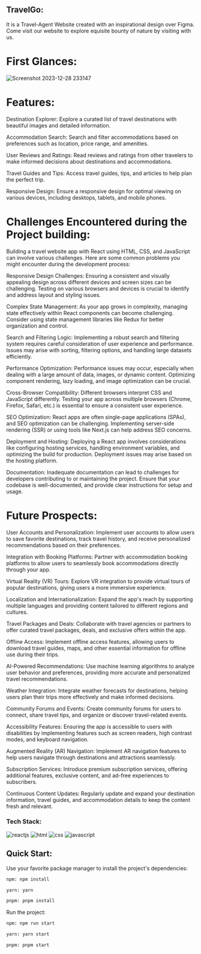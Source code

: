 

## TravelGo:
It is a Travel-Agent Website created with an inspirational design over Figma. Come visit our website to explore equisite bounty of nature by visiting with us.

# First Glances:
![Screenshot 2023-12-28 233147](https://github.com/Alphawolf-hue/TravelGO/assets/133038237/4ce22222-6212-40bc-9a6f-82f5bbf16df1)
# Features:
Destination Explorer:
Explore a curated list of travel destinations with beautiful images and detailed information.

Accommodation Search:
Search and filter accommodations based on preferences such as location, price range, and amenities.

User Reviews and Ratings:
Read reviews and ratings from other travelers to make informed decisions about destinations and accommodations.

Travel Guides and Tips:
Access travel guides, tips, and articles to help plan the perfect trip.

Responsive Design:
Ensure a responsive design for optimal viewing on various devices, including desktops, tablets, and mobile phones.

# Challenges Encountered during the Project building:
Building a travel website app with React using HTML, CSS, and JavaScript can involve various challenges. Here are some common problems you might encounter during the development process:

Responsive Design Challenges:
Ensuring a consistent and visually appealing design across different devices and screen sizes can be challenging. Testing on various browsers and devices is crucial to identify and address layout and styling issues.

Complex State Management:
As your app grows in complexity, managing state effectively within React components can become challenging. Consider using state management libraries like Redux for better organization and control.

Search and Filtering Logic:
Implementing a robust search and filtering system requires careful consideration of user experience and performance. Issues may arise with sorting, filtering options, and handling large datasets efficiently.

Performance Optimization:
Performance issues may occur, especially when dealing with a large amount of data, images, or dynamic content. Optimizing component rendering, lazy loading, and image optimization can be crucial.

Cross-Browser Compatibility:
Different browsers interpret CSS and JavaScript differently. Testing your app across multiple browsers (Chrome, Firefox, Safari, etc.) is essential to ensure a consistent user experience.

SEO Optimization:
React apps are often single-page applications (SPAs), and SEO optimization can be challenging. Implementing server-side rendering (SSR) or using tools like Next.js can help address SEO concerns.

Deployment and Hosting:
Deploying a React app involves considerations like configuring hosting services, handling environment variables, and optimizing the build for production. Deployment issues may arise based on the hosting platform.

Documentation:
Inadequate documentation can lead to challenges for developers contributing to or maintaining the project. Ensure that your codebase is well-documented, and provide clear instructions for setup and usage.

# Future Prospects:
User Accounts and Personalization:
Implement user accounts to allow users to save favorite destinations, track travel history, and receive personalized recommendations based on their preferences.

Integration with Booking Platforms:
Partner with accommodation booking platforms to allow users to seamlessly book accommodations directly through your app.

Virtual Reality (VR) Tours:
Explore VR integration to provide virtual tours of popular destinations, giving users a more immersive experience.

Localization and Internationalization:
Expand the app's reach by supporting multiple languages and providing content tailored to different regions and cultures.

Travel Packages and Deals:
Collaborate with travel agencies or partners to offer curated travel packages, deals, and exclusive offers within the app.

Offline Access:
Implement offline access features, allowing users to download travel guides, maps, and other essential information for offline use during their trips.

AI-Powered Recommendations:
Use machine learning algorithms to analyze user behavior and preferences, providing more accurate and personalized travel recommendations.

Weather Integration:
Integrate weather forecasts for destinations, helping users plan their trips more effectively and make informed decisions.

Community Forums and Events:
Create community forums for users to connect, share travel tips, and organize or discover travel-related events.

Accessibility Features:
Ensuring the app is accessible to users with disabilities by implementing features such as screen readers, high contrast modes, and keyboard navigation.

Augmented Reality (AR) Navigation:
Implement AR navigation features to help users navigate through destinations and attractions seamlessly.

Subscription Services:
Introduce premium subscription services, offering additional features, exclusive content, and ad-free experiences to subscribers.

Continuous Content Updates:
Regularly update and expand your destination information, travel guides, and accommodation details to keep the content fresh and relevant.

### Tech Stack:
![reactjs](https://img.shields.io/badge/React-20232A?style=for-the-badge&logo=react&logoColor=61DAFB)
![html](https://img.shields.io/badge/HTML5-E34F26?style=for-the-badge&logo=html5&logoColor=white)
![css](https://img.shields.io/badge/CSS3-1572B6?style=for-the-badge&logo=css3&logoColor=white)
![javascript](https://img.shields.io/badge/JavaScript-323330?style=for-the-badge&logo=javascript&logoColor=F7DF1E)


## Quick Start:
Use your favorite package manager to install the project's dependencies:

```bash
npm: npm install

yarn: yarn

pnpm: pnpm install
```
Run the project:

```bash
npm: npm run start

yarn: yarn start

pnpm: pnpm start
```


